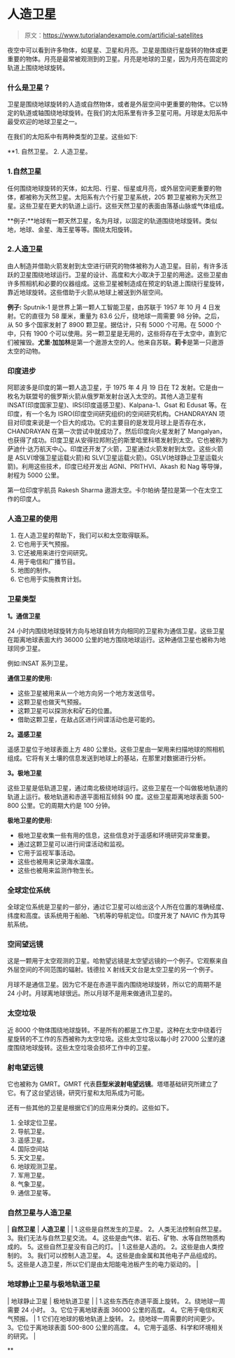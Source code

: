 # 人造卫星

> 原文：<https://www.tutorialandexample.com/artificial-satellites>

夜空中可以看到许多物体，如星星、卫星和月亮。卫星是围绕行星旋转的物体或更重要的物体。月亮是最常被观测到的卫星。月亮是地球的卫星，因为月亮在固定的轨道上围绕地球旋转。

### 什么是卫星？

卫星是围绕地球旋转的人造或自然物体，或者是外层空间中更重要的物体。它以特定的轨道或轴围绕地球旋转。在我们的太阳系里有许多卫星可用。月球是太阳系中最受欢迎的地球卫星之一。

在我们的太阳系中有两种类型的卫星。这些如下:

 **1.  自然卫星。
2.  人造卫星。

### 1.自然卫星

任何围绕地球旋转的天体，如太阳、行星、恒星或月亮，或外层空间更重要的物体，都被称为天然卫星。太阳系有六个行星卫星系统，205 颗卫星被称为天然卫星。这些卫星在更大的轨道上运行。这些天然卫星的表面由落基山脉或气体组成。

**例子:**地球有一颗天然卫星，名为月球，以固定的轨道围绕地球旋转。类似地，地球、金星、海王星等等。围绕太阳旋转。

### 2.人造卫星

由人制造并借助火箭发射到太空进行研究的物体被称为人造卫星。目前，有许多活跃的卫星围绕地球运行。卫星的设计、高度和大小取决于卫星的用途。这些卫星由许多照相机和必要的仪器组成。这些卫星被制造成在预定的轨道上围绕行星旋转，靠近地球旋转。这些借助于火箭从地球上被送到外层空间。

**例子:** Sputnik-1 是世界上第一颗人工智能卫星，由苏联于 1957 年 10 月 4 日发射。它的直径为 58 厘米，重量为 83.6 公斤，绕地球一周需要 98 分钟。之后，从 50 多个国家发射了 8900 颗卫星。据估计，只有 5000 个可用。在 5000 个中，只有 1900 个可以使用。另一颗卫星是无用的，这些将存在于太空中，直到它们被摧毁。**尤里·加加林**是第一个遨游太空的人。他来自苏联。**莉卡**是第一只遨游太空的动物。

### 印度进步

阿耶波多是印度的第一颗人造卫星，于 1975 年 4 月 19 日在 T2 发射。它是由一枚名为联盟号的俄罗斯火箭从俄罗斯发射台送入太空的。其他人造卫星有 INSAT(印度国家卫星)、IRS(印度遥感卫星)、Kalpana-1、Gsat 和 Edusat 等。在印度，有一个名为 ISRO(印度空间研究组织)的空间研究机构。CHANDRAYAN 项目对印度来说是一个巨大的成功。它的主要目的是发现月球上是否存在水，CHANDRAYAN 在第一次尝试中就成功了。然后印度向火星发射了 Mangalyan，也获得了成功。印度卫星从安得拉邦附近的斯里哈里科塔发射到太空。它也被称为萨迪什·达万航天中心。印度还开发了火箭，卫星通过火箭发射到太空。这些火箭是 ASLV(增强卫星运载火箭)和 SLV(卫星运载火箭)。GSLV(地球静止卫星运载火箭)。利用这些技术，印度已经开发出 AGNI、PRITHVI、Akash 和 Nag 等导弹，射程为 5000 公里。

第一位印度宇航员 Rakesh Sharma 遨游太空。卡尔帕纳·楚拉是第一个在太空工作的印度人。

### 人造卫星的使用

1.  在人造卫星的帮助下，我们可以和太空取得联系。
2.  它也用于天气预报。
3.  它还被用来进行空间研究。
4.  用于电信和广播节目。
5.  地图的制作。
6.  它也用于实施教育计划。

### 卫星类型

**1。通信卫星**

24 小时内围绕地球旋转方向与地球自转方向相同的卫星称为通信卫星。这些卫星在距离地球表面大约 36000 公里的地方围绕地球运行。这种通信卫星也被称为地球同步卫星。

例如:INSAT 系列卫星。

**通信卫星的使用:**

*   这些卫星被用来从一个地方向另一个地方发送信号。
*   这颗卫星也做天气预报。
*   这颗卫星可以探测水和矿石的位置。
*   借助这颗卫星，在敌占区进行间谍活动也是可能的。

**2。遥感卫星**

遥感卫星位于地球表面上方 480 公里处。这些卫星由一架用来扫描地球的照相机组成。它将有关土壤的信息发送到地球上的基站，在那里对数据进行分析。

**3。极地卫星**

这些卫星是低轨道卫星，通过南北极绕地球运行。这些卫星在一个叫做极地轨道的轨道上运行。极地轨道和赤道平面相互倾斜 90 度。这些卫星距离地球表面 500-800 公里。它的周期大约是 100 分钟。

**极地卫星的使用:**

*   极地卫星收集一些有用的信息，这些信息对于遥感和环境研究非常重要。
*   通过这颗卫星可以进行间谍活动和监视。
*   它用于监视军事活动。
*   这些也被用来记录海水温度。
*   这些也被用来监测作物生长。

### 全球定位系统

全球定位系统是卫星的一部分，通过它卫星可以给出这个人所在位置的准确经度、纬度和高度。该系统用于船舶、飞机等的导航定位。印度开发了 NAVIC 作为其导航系统。

### 空间望远镜

这是一颗用于太空观测的卫星。哈勃望远镜是太空望远镜的一个例子。它观察来自外层空间的不同范围的辐射。钱德拉 X 射线天文台是太空卫星的另一个例子。

月球不是通信卫星。因为它不是在赤道平面内围绕地球旋转，所以它的周期不是 24 小时。月球离地球很远。所以月球不是用来做通讯卫星的。

### 太空垃圾

近 8000 个物体围绕地球旋转。不是所有的都是工作卫星。这种在太空中绕着行星旋转的不工作的东西被称为太空垃圾。这些太空垃圾以每小时 27000 公里的速度围绕地球旋转。这些太空垃圾会损坏工作中的卫星。

### 射电望远镜

它也被称为 GMRT。GMRT 代表**巨型米波射电望远镜**。塔塔基础研究所建立了它。有了这台望远镜，研究行星和太阳系成为可能。

还有一些其他的卫星是根据它们的应用来分类的。这些如下。

1.  全球定位卫星。
2.  导航卫星。
3.  遥感卫星。
4.  国际空间站
5.  天文卫星。
6.  地球观测卫星。
7.  军用卫星。
8.  气象卫星。
9.  通信卫星等。

### 自然卫星与人造卫星



| **自然卫星** | **人造卫星** |
| 1.这些是自然发生的卫星。
2。人类无法控制自然卫星。
3。我们无法与自然卫星交流。
4。这些是由气体、岩石、矿物、水等自然物质构成的。
5。这些自然卫星没有自己的灯。 | 1.这些是人造的。
2。这些是由人类控制的。
3。我们可以控制人造卫星。
4。这些是由金属和其他电子产品组成的。
5。这些是人造卫星，所以它们是由太阳能电池板产生的电力驱动的。 |



### 地球静止卫星与极地轨道卫星



| 地球静止卫星 | 极地轨道卫星 |
| 1.这些东西在赤道平面上旋转。
2。绕地球一周需要 24 小时。
3。它位于离地球表面 36000 公里的高度。
4。它用于电信和天气预报。 | 1 它们在地球的极地轨道上旋转。
2。绕地球一周需要的时间更少。
3。它位于离地球表面 500-800 公里的高度。
4。它用于遥感、科学和环境相关的研究。 |

**
